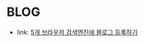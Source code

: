 # BLOG

- link: [5개 브라우저 검색엔진에 블로그 등록하기](https://hmind.tistory.com/entry/%ED%8B%B0%EC%8A%A4%ED%86%A0%EB%A6%AC-%EB%B8%94%EB%A1%9C%EA%B7%B8-%EC%84%A4%EC%A0%95-%EA%B2%80%EC%83%89%EC%97%94%EC%A7%84%EC%97%90-%EB%82%B4-%EB%B8%94%EB%A1%9C%EA%B7%B8-%EB%93%B1%EB%A1%9D-%EA%B5%AC%EA%B8%80-%EC%84%9C%EC%B9%98%EC%BD%98%EC%86%94-%EB%84%A4%EC%9D%B4%EB%B2%84-%EC%9B%B9%EB%A7%88%EC%8A%A4%ED%84%B0-%EB%8F%84%EA%B5%AC-MS-%EB%B9%99-%EC%9B%B9%EB%A7%88%EC%8A%A4%ED%84%B0-%ED%88%B4-%EC%A4%8C%EC%9D%B8%ED%84%B0%EB%84%B7-%EB%84%A4%EC%9D%B4%ED%8A%B8)